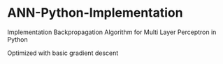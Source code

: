 # ANN-Python-Implementation
Implementation Backpropagation Algorithm for Multi Layer Perceptron in Python

Optimized with basic gradient descent

